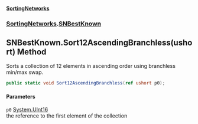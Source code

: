 #### [SortingNetworks](index.md 'index')
### [SortingNetworks](SortingNetworks.md 'SortingNetworks').[SNBestKnown](SortingNetworks_SNBestKnown.md 'SortingNetworks.SNBestKnown')
## SNBestKnown.Sort12AscendingBranchless(ushort) Method
Sorts a collection of 12 elements in ascending order using branchless min/max swap.  
```csharp
public static void Sort12AscendingBranchless(ref ushort p0);
```
#### Parameters
<a name='SortingNetworks_SNBestKnown_Sort12AscendingBranchless(ushort)_p0'></a>
`p0` [System.UInt16](https://docs.microsoft.com/en-us/dotnet/api/System.UInt16 'System.UInt16')  
the reference to the first element of the collection
  
